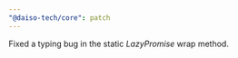 ```yaml
---
"@daiso-tech/core": patch
---
```


Fixed a typing bug in the static <i>LazyPromise</i> wrap method.
